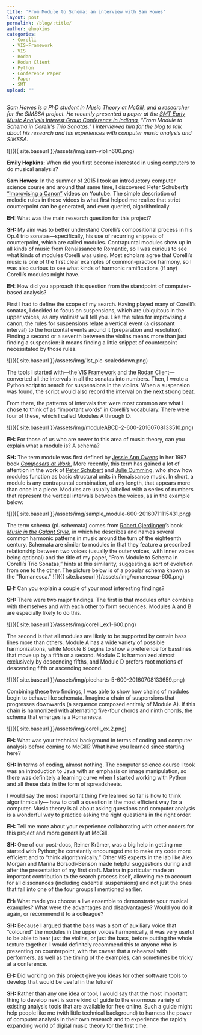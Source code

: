 ```yaml
---
title: 'From Module to Schema: an interview with Sam Howes'
layout: post
permalink: /blog/:title/
author: ehopkins
categories:
  - Corelli
  - VIS-Framework
  - VIS
  - Rodan
  - Rodan Client
  - Python
  - Conference Paper
  - Paper
  - SMT
upload: ""
---
```


_Sam Howes is a PhD student in Music Theory at McGill, and a researcher for the SIMSSA project. He recently presented a paper at the [SMT Early Music Analysis Interest Group Conference in Indiana](http://www.music.indiana.edu/departments/academic/music-theory/SMT%20Early%20Music%20Analysis%20Interest%20Group%20Conference.shtml), "From Module to Schema in Corelli's Trio Sonatas." I interviewed him for the blog to talk about his research and his experiences with computer music analysis and SIMSSA._

![]({{ site.baseurl }}/assets/img/sam-violin600.png)

**Emily Hopkins:** When did you first become interested in using computers to do musical analysis?

**Sam Howes:** In the summer of 2015 I took an introductory computer science course and around that same time, I discovered Peter Schubert’s [“Improvising a Canon”](https://www.youtube.com/watch?v=n01J393WpKk) videos on Youtube. The simple description of melodic rules in those videos is what first helped me realize that strict counterpoint can be generated, and even queried, algorithmically.

**EH:** What was the main research question for this project?

**SH:** My aim was to better understand Corelli’s compositional process in his Op.4 trio sonatas—specifically, his use of recurring snippets of counterpoint, which are called modules. Contrapuntal modules show up in all kinds of music from Renaissance to Romantic, so I was curious to see what kinds of modules Corelli was using. Most scholars agree that Corelli’s music is one of the first clear examples of common-practice harmony, so I was also curious to see what kinds of harmonic ramifications (if any) Corelli’s modules might have.

**EH:** How did you approach this question from the standpoint of computer-based analysis?

First I had to define the scope of my search. Having played many of Corelli’s sonatas, I decided to focus on suspensions, which are ubiquitous in the upper voices, as any violinist will tell you. Like the rules for improvising a canon, the rules for suspensions relate a vertical event (a dissonant interval) to the horizontal events around it (preparation and resolution). Finding a second or a seventh between the violins means more than just finding a suspension: it means finding a little snippet of counterpoint necessitated by those rules.

![]({{ site.baseurl }}/assets/img/1st_pic-scaleddown.png)

The tools I started with—the [VIS Framework](http://vis-framework.readthedocs.io/en/stable/) and the [Rodan Client](https://github.com/DDMAL/rodan-client)—converted all the intervals in all the sonatas into numbers. Then, I wrote a Python script to search for suspensions in the violins. When a suspension was found, the script would also record the interval on the next strong beat.

From there, the patterns of intervals that were most common are what I chose to think of as “important words” in Corelli’s vocabulary. There were four of these, which I called Modules A through D.

![]({{ site.baseurl }}/assets/img/moduleABCD-2-600-20160708133510.png)

**EH:** For those of us who are newer to this area of music theory, can you explain what a module is? A schema?

**SH:** The term module was first defined by [Jessie Ann Owens](http://arts.ucdavis.edu/faculty-profile/jessie-ann-owens) in her 1997 book [_Composers at Work_.](https://global.oup.com/academic/product/composers-at-work-9780195129045?cc=ca&lang=en&) More recently, this term has gained a lot of attention in the work of [Peter Schubert](http://www.music.mcgill.ca/~schubert/) and [Julie Cumming](https://www.mcgill.ca/music/about-us/bio/julie-e-cumming), who show how modules function as basic structural units in Renaissance music. In short, a module is any contrapuntal combination, of any length, that appears more than once in a piece. Modules are usually labelled with a series of numbers that represent the vertical intervals between the voices, as in the example below:

![]({{ site.baseurl }}/assets/img/sample_module-600-20160711115431.png)

The term schema (pl. schemata) comes from [Robert Gjerdingen](http://faculty-web.at.northwestern.edu/music/gjerdingen/)’s book [_Music in the Galant Style_](https://global.oup.com/academic/product/music-in-the-galant-style-9780195313710?cc=ca&lang=en&), in which he describes and names several common harmonic patterns in music around the turn of the eighteenth century. Schemata are similar to modules in that they feature a prescribed relationship between two voices (usually the outer voices, with inner voices being optional) and the title of my paper, “From Module to Schema in Corelli’s Trio Sonatas,” hints at this similarity, suggesting a sort of evolution from one to the other. The picture below is of a popular schema known as the "Romanesca."
![]({{ site.baseurl }}/assets/img/romanesca-600.png)

**EH:** Can you explain a couple of your most interesting findings?

**SH:** There were two major findings. The first is that modules often combine with themselves and with each other to form sequences. Modules A and B are especially likely to do this.

![]({{ site.baseurl }}/assets/img/corelli_ex1-600.png)

The second is that all modules are likely to be supported by certain bass lines more than others. Module A has a wide variety of possible harmonizations, while Module B begins to show a preference for basslines that move up by a fifth or a second. Module C is harmonized almost exclusively by descending fifths, and Module D prefers root motions of descending fifth or ascending second.

![]({{ site.baseurl }}/assets/img/piecharts-5-600-20160708133659.png)

Combining these two findings, I was able to show how chains of modules begin to behave like schemata. Imagine a chain of suspensions that progresses downwards (a sequence composed entirely of Module A). If this chain is harmonized with alternating five-four chords and ninth chords, the schema that emerges is a Romanesca.

![]({{ site.baseurl }}/assets/img/corelli_ex.2.png)

**EH:** What was your technical background in terms of coding and computer analysis before coming to McGill? What have you learned since starting here?

**SH:** In terms of coding, almost nothing. The computer science course I took was an introduction to Java with an emphasis on image manipulation, so there was definitely a learning curve when I started working with Python and all these data in the form of spreadsheets.

I would say the most important thing I’ve learned so far is how to think algorithmically— how to craft a question in the most efficient way for a computer. Music theory is all about asking questions and computer analysis is a wonderful way to practice asking the right questions in the right order.

**EH:** Tell me more about your experience collaborating with other coders for this project and more generally at McGill.

**SH:** One of our post-docs, Reiner Krämer, was a big help in getting me started with Python; he constantly encouraged me to make my code more efficient and to “think algorithmically.” Other VIS experts in the lab like Alex Morgan and Marina Borsodi-Benson made helpful suggestions during and after the presentation of my first draft. Marina in particular made an important contribution to the search process itself, allowing me to account for all dissonances (including cadential suspensions) and not just the ones that fall into one of the four groups I mentioned earlier.

**EH:** What made you choose a live ensemble to demonstrate your musical examples? What were the advantages and disadvantages? Would you do it again, or recommend it to a colleague?

**SH:** Because I argued that the bass was a sort of auxiliary voice that “coloured” the modules in the upper voices harmonically, it was very useful to be able to hear just the violins, or just the bass, before putting the whole texture together. I would definitely recommend this to anyone who is presenting on counterpoint, with the caveat that a rehearsal with performers, as well as the timing of the examples, can sometimes be tricky at a conference.

**EH:** Did working on this project give you ideas for other software tools to develop that would be useful in the future?

**SH:** Rather than any one idea or tool, I would say that the most important thing to develop next is some kind of guide to the enormous variety of existing analysis tools that are available for free online. Such a guide might help people like me (with little technical background) to harness the power of computer analysis in their own research and to experience the rapidly expanding world of digital music theory for the first time.
